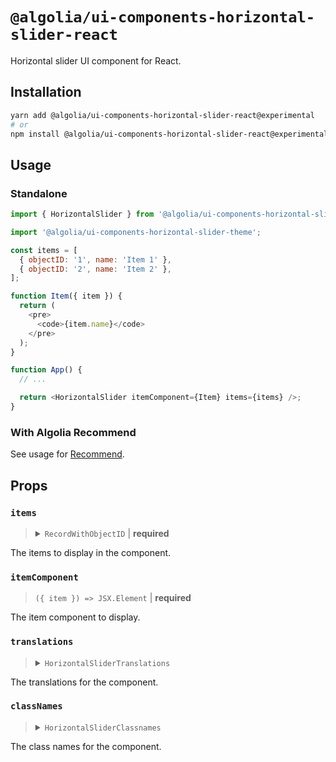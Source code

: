# `@algolia/ui-components-horizontal-slider-react`

Horizontal slider UI component for React.

## Installation

```sh
yarn add @algolia/ui-components-horizontal-slider-react@experimental
# or
npm install @algolia/ui-components-horizontal-slider-react@experimental
```

## Usage

### Standalone

```js
import { HorizontalSlider } from '@algolia/ui-components-horizontal-slider-react';

import '@algolia/ui-components-horizontal-slider-theme';

const items = [
  { objectID: '1', name: 'Item 1' },
  { objectID: '2', name: 'Item 2' },
];

function Item({ item }) {
  return (
    <pre>
      <code>{item.name}</code>
    </pre>
  );
}

function App() {
  // ...

  return <HorizontalSlider itemComponent={Item} items={items} />;
}
```

### With Algolia Recommend

See usage for [Recommend](https://github.com/algolia/recommend/tree/next/packages/recommend-react#horizontal-slider-view).

## Props

### `items`

<blockquote>
<details>

<summary><code>RecordWithObjectID</code> | <b>required</b></summary>

```ts
type RecordWithObjectID<TItem> = TItem & {
  objectID: string;
};
```

</details>
</blockquote>

The items to display in the component.

### `itemComponent`

> `({ item }) => JSX.Element` | **required**

The item component to display.

### `translations`

<blockquote>
<details>

<summary><code>HorizontalSliderTranslations</code></summary>

```ts
type HorizontalSliderTranslations = Partial<{
  sliderLabel: string;
  previousButtonLabel: string;
  previousButtonTitle: string;
  nextButtonLabel: string;
  nextButtonTitle: string;
}>;
```

</details>
</blockquote>

The translations for the component.

### `classNames`

<blockquote>
<details>

<summary><code>HorizontalSliderClassnames</code></summary>

```ts
type HorizontalSliderClassnames = Partial<{
  item: string;
  list: string;
  navigation: string;
  navigationNext: string;
  navigationPrevious: string;
  root: string;
}>;
```

</details>
</blockquote>

The class names for the component.
